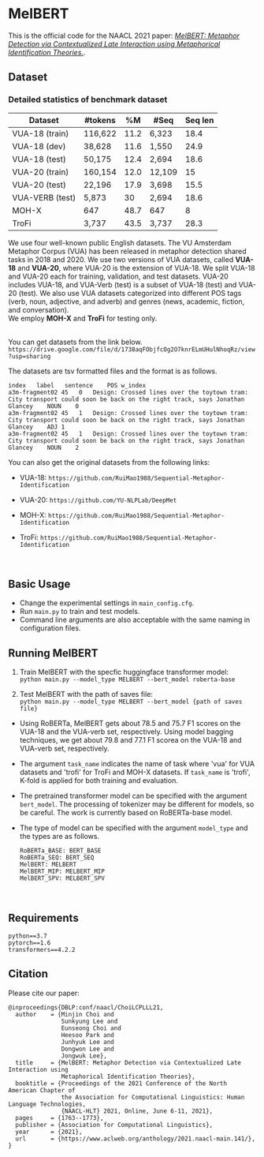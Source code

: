 # MelBERT
This is the official code for the NAACL 2021 paper: [_MelBERT: Metaphor Detection via Contextualized Late Interaction using Metaphorical Identification Theories._](https://www.aclweb.org/anthology/2021.naacl-main.141/).

<!-- The slides can be found [here](). -->

<!-- 
Todo
- script
- slides
- bagging -->


## Dataset

### Detailed statistics of benchmark dataset

| Dataset         | #tokens | %M   | #Seq   | Seq len |
|-----------------|---------|------|--------|---------|
| VUA-18 (train)  | 116,622 | 11.2 |  6,323 |    18.4 |
| VUA-18 (dev)    |  38,628 | 11.6 |  1,550 |    24.9 |
| VUA-18 (test)   |  50,175 | 12.4 |  2,694 |    18.6 |
| VUA-20 (train)  | 160,154 | 12.0 | 12,109 |      15 |
| VUA-20 (test)   |  22,196 | 17.9 |  3,698 |    15.5 |
| VUA-VERB (test) |   5,873 |   30 |  2,694 |    18.6 |
| MOH-X           |     647 | 48.7 |    647 |       8 |
| TroFi           |   3,737 | 43.5 |  3,737 |    28.3 |


We use four well-known public English datasets. The VU Amsterdam Metaphor Corpus (VUA) has been released in metaphor detection shared tasks in 2018 and 2020. We use two versions of VUA datasets, called <b>VUA-18</b> and <b>VUA-20</b>, where VUA-20 is the extension of VUA-18. We split VUA-18 and VUA-20 each for training, validation, and test datasets. VUA-20 includes VUA-18, and VUA-Verb (test) is a subset of VUA-18 (test) and VUA-20 (test). We also use VUA datasets categorized into different POS tags (verb, noun, adjective, and adverb) and genres (news, academic, fiction, and conversation).<br>
We employ <b>MOH-X</b> and <b>TroFi</b> for testing only. 
<br><br>
<!-- Preprocessed Datasets -->

You can get datasets from the link below. 
`https://drive.google.com/file/d/1738aqFObjfcOg2O7knrELmUHulNhoqRz/view?usp=sharing` 

The datasets are tsv formatted files and the format is as follows.
```
index	label	sentence	POS	w_index
a3m-fragment02 45	0	Design: Crossed lines over the toytown tram: City transport could soon be back on the right track, says Jonathan Glancey	NOUN	0
a3m-fragment02 45	1	Design: Crossed lines over the toytown tram: City transport could soon be back on the right track, says Jonathan Glancey	ADJ	1
a3m-fragment02 45	1	Design: Crossed lines over the toytown tram: City transport could soon be back on the right track, says Jonathan Glancey	NOUN	2
```

You can also get the original datasets from the following links:
<!-- VUA-18 and VUA-20 -->
- VUA-18: `https://github.com/RuiMao1988/Sequential-Metaphor-Identification`

- VUA-20: `https://github.com/YU-NLPLab/DeepMet`

<!-- MOH-X -->
- MOH-X: `https://github.com/RuiMao1988/Sequential-Metaphor-Identification`

<!-- TroFi -->
- TroFi: `https://github.com/RuiMao1988/Sequential-Metaphor-Identification`


<br>

## Basic Usage
- Change the experimental settings in `main_config.cfg`. <br>
- Run `main.py` to train and test models. <br>
- Command line arguments are also acceptable with the same naming in configuration files.

## Running MelBERT

1. Train MelBERT with the specfic huggingface transformer model:<br>
`python main.py --model_type MELBERT --bert_model roberta-base`

2. Test MelBERT with the path of saves file:<br>
`python main.py --model_type MELBERT --bert_model {path of saves file}`

- Using RoBERTa, MelBERT gets about 78.5 and 75.7 F1 scores on the VUA-18 and the VUA-verb set, respectively. Using model bagging techniques, we get about 79.8 and 77.1 F1 scorea on the VUA-18 and VUA-verb set, respectively.
- The argument `task_name` indicates the name of task where 'vua' for VUA datasets and 'trofi' for TroFi and MOH-X datasets. If `task_name` is 'trofi', K-fold is applied for both training and evaluation. 
- The pretrained transformer model can be specified with the argument `bert_model`. The processing of tokenizer may be different for models, so be careful. The work is currently based on RoBERTa-base model.
- The type of model can be specified with the argument `model_type` and the types are as follows.

  ```
  RoBERTa_BASE: BERT_BASE 
  RoBERTa_SEQ: BERT_SEQ
  MelBERT: MELBERT
  MelBERT_MIP: MELBERT_MIP
  MelBERT_SPV: MELBERT_SPV
  ```

<!-- - RoBERTa_BASE: BLT_CLS 
- RoBERTa_SEQ: SEQ_BASE
- MelBERT: CLS_SPV_MIP
- MelBERT_MIP: CLS_MIP
- MelBERT_SPV: CLS_SPV -->

<br>

## Requirements
````
python==3.7
pytorch==1.6
transformers==4.2.2
````

## Citation
Please cite our paper:
```
@inproceedings{DBLP:conf/naacl/ChoiLCPLLL21,
  author    = {Minjin Choi and
               Sunkyung Lee and
               Eunseong Choi and
               Heesoo Park and
               Junhyuk Lee and
               Dongwon Lee and
               Jongwuk Lee},
  title     = {MelBERT: Metaphor Detection via Contextualized Late Interaction using
               Metaphorical Identification Theories},
  booktitle = {Proceedings of the 2021 Conference of the North American Chapter of
               the Association for Computational Linguistics: Human Language Technologies,
               {NAACL-HLT} 2021, Online, June 6-11, 2021},
  pages     = {1763--1773},
  publisher = {Association for Computational Linguistics},
  year      = {2021},
  url       = {https://www.aclweb.org/anthology/2021.naacl-main.141/},
}
```